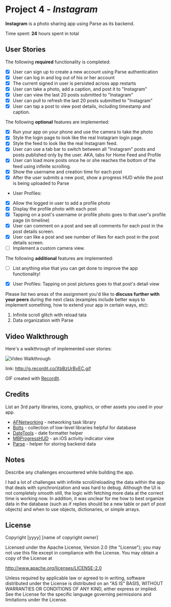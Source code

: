 # Project 4 - *Instagram*

**Instagram** is a photo sharing app using Parse as its backend.

Time spent: **24** hours spent in total

## User Stories

The following **required** functionality is completed:

- [x] User can sign up to create a new account using Parse authentication
- [x] User can log in and log out of his or her account
- [x] The current signed in user is persisted across app restarts
- [x] User can take a photo, add a caption, and post it to "Instagram"
- [x] User can view the last 20 posts submitted to "Instagram"
- [x] User can pull to refresh the last 20 posts submitted to "Instagram"
- [x] User can tap a post to view post details, including timestamp and caption.

The following **optional** features are implemented:

- [x] Run your app on your phone and use the camera to take the photo
- [x] Style the login page to look like the real Instagram login page.
- [x] Style the feed to look like the real Instagram feed.
- [x] User can use a tab bar to switch between all "Instagram" posts and posts published only by the user. AKA, tabs for Home Feed and Profile
- [x] User can load more posts once he or she reaches the bottom of the feed using infinite scrolling.
- [x] Show the username and creation time for each post
- [x] After the user submits a new post, show a progress HUD while the post is being uploaded to Parse
- User Profiles:
- [x] Allow the logged in user to add a profile photo
- [x] Display the profile photo with each post
- [x] Tapping on a post's username or profile photo goes to that user's profile page (in timeline)
- [x] User can comment on a post and see all comments for each post in the post details screen.
- [x] User can like a post and see number of likes for each post in the post details screen.
- [ ] Implement a custom camera view.

The following **additional** features are implemented:

- [ ] List anything else that you can get done to improve the app functionality!
- [x] User Profiles:
    Tapping on post pictures goes to that post's detail view


Please list two areas of the assignment you'd like to **discuss further with your peers** during the next class (examples include better ways to implement something, how to extend your app in certain ways, etc):

1. Infinite scroll glitch with reload tata
2. Data organization with Parse

## Video Walkthrough

Here's a walkthrough of implemented user stories:

<img src='http://g.recordit.co/XbBzUrBvEC.gif' title='Video Walkthrough' width='' alt='Video Walkthrough' />

link: http://g.recordit.co/XbBzUrBvEC.gif

GIF created with [RecordIt](https://recordit.co/).

## Credits

List an 3rd party libraries, icons, graphics, or other assets you used in your app.

- [AFNetworking](https://github.com/AFNetworking/AFNetworking) - networking task library
- [Bolts](https://github.com/BoltsFramework/Bolts-ObjC) - collection of low-level libraries helpful for database
- [DateTools](https://github.com/MatthewYork/DateTools) - date formatter helper
- [MBProgressHUD](https://github.com/matej/MBProgressHUD) - an iOS activity indicator view
- [Parse](https://cocoapods.org/pods/Parse) - helper for storing backend data


## Notes

Describe any challenges encountered while building the app.

I had a lot of challenges with infinite scroll/reloading the data within the app that deals with synchronization and was hard to debug. Although the UI is not completely smooth still, the logic with fetching more data at the correct time is working now. In addition, it was unclear for me how to best organize data in the database (such as if replies should be a new table or part of post objects) and when to use objects, dictionaries, or simple arrays. 


## License

Copyright [yyyy] [name of copyright owner]

Licensed under the Apache License, Version 2.0 (the "License");
you may not use this file except in compliance with the License.
You may obtain a copy of the License at

http://www.apache.org/licenses/LICENSE-2.0

Unless required by applicable law or agreed to in writing, software
distributed under the License is distributed on an "AS IS" BASIS,
WITHOUT WARRANTIES OR CONDITIONS OF ANY KIND, either express or implied.
See the License for the specific language governing permissions and
limitations under the License.
